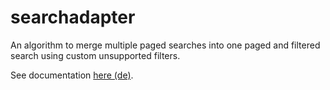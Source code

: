 # searchadapter

An algorithm to merge multiple paged searches into one paged and filtered search using custom unsupported filters.

See documentation [here (de)](target/generated-docs/index_de.html).